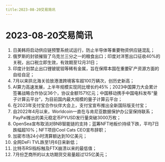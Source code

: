 ```yaml
---
title:2023-08-20交易简讯
---
```

# 2023-08-20交易简讯
1. 日美韩将启动供应链预警系统试运行，防止半导体等重要物资供应链混乱；
2. 俄罗斯的封锁摧毁了乌克兰三分之一的粮食出口；印度对洋葱出口征收40%的关税，出口税立即生效，有效期至12月31日；
3. 印度计划禁止出口锂铍铌钽等稀有金属，旨在保障本国在重要矿产资源方面的自给自足；
4. 7月以来拱北海关验放港澳跨境客车超100万辆次，创历史新高；
5. AI算力高速发展，上半年规模实现同比增长约45%；2023中国算力大会累计签署战略合作协议36个，协议金额1571亿元；中国移动携手中国电科发布“量子计算云平台”，为目前国内最大规模的量子计算云平台；
6. 在2023年支付宝合作伙伴大会上，支付宝宣布推出全新国际版支付宝；
7. 自2022年4月以来，Worldcoin一直在与肯尼亚数据保护办公室保持联系；PayPal推出的美元稳定币PYUSD发行量突破3000万枚；
8. OpenSea宣布取消对BNB智能链的支持；蓝筹NFT地板价持续下跌，平均7日跌幅超10%；NFT项目Cool Cats CEO宣布辞职；
9. 加密市场24小时清算额达到10亿美元；
10. 全网DeFi TVL跌至1月6日来新低；
11. 比特币RSI指标触及FTX崩溃以来的最低值；
12. 7月份芝商所的以太坊期货交易量超过125亿美元；